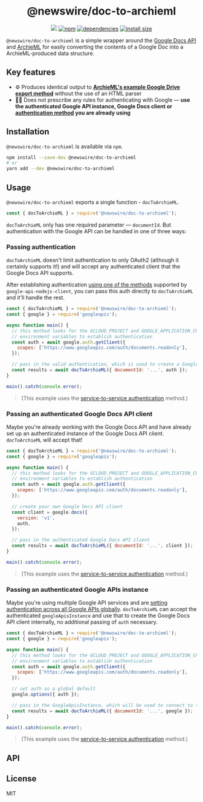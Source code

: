 <h1 align="center">
  @newswire/doc-to-archieml
</h1>
<p align="center">
  <a href="https://circleci.com/gh/rdmurphy/doc-to-archieml"><img src="https://badgen.net/circleci/github/rdmurphy/doc-to-archieml/"></a>
  <a href="https://www.npmjs.org/package/@newswire/doc-to-archieml"><img src="https://badgen.net/npm/v/@newswire/doc-to-archieml" alt="npm"></a>
  <a href="https://david-dm.org/rdmurphy/doc-to-archieml"><img src="https://badgen.net/david/dep/rdmurphy/doc-to-archieml" alt="dependencies"></a>
  <a href="https://packagephobia.now.sh/result?p=@newswire/doc-to-archieml"><img src="https://badgen.net/packagephobia/install/@newswire/doc-to-archieml" alt="install size"></a>
</p>

`@newswire/doc-to-archieml` is a simple wrapper around the [Google Docs API](https://developers.google.com/docs/api/) and [ArchieML](http://archieml.org) for easily converting the contents of a Google Doc into a ArchieML-produced data structure.

## Key features

- ⚙️ Produces identical output to **[ArchieML's example Google Drive export method](https://github.com/newsdev/archieml-js/tree/master#using-with-google-documents)** without the use of an HTML parser
- 👩‍🔧 Does not prescribe any rules for authenticating with Google — **use the authenticated Google API instance, Google Docs client or [authentication method](https://github.com/googleapis/google-api-nodejs-client#authentication-and-authorization) you are already using**

## Installation

`@newswire/doc-to-archieml` is available via `npm`.

```sh
npm install --save-dev @newswire/doc-to-archieml
# or
yarn add --dev @newswire/doc-to-archieml
```

## Usage

`@newswire/doc-to-archieml` exports a single function - `docToArchieML`.

```js
const { docToArchieML } = require('@newswire/doc-to-archieml');
```

`docToArchieML` only has one required parameter — `documentId`. But authentication with the Google API can be handled in one of three ways:

### Passing authentication

`docToArchieML` doesn't limit authentication to only OAuth2 (although it certainly supports it!) and will accept any authenticated client that the Google Docs API supports.

After establishing authentication [using one of the methods](https://github.com/googleapis/google-api-nodejs-client#authentication-and-authorization) supported by `google-api-nodejs-client`, you can pass this auth directly to `docToArchieML` and it'll handle the rest.

```js
const { docToArchieML } = require('@newswire/doc-to-archieml');
const { google } = require('googleapis');

async function main() {
  // this method looks for the GCLOUD_PROJECT and GOOGLE_APPLICATION_CREDENTIALS
  // environment variables to establish authentication
  const auth = await google.auth.getClient({
    scopes: ['https://www.googleapis.com/auth/documents.readonly'],
  });

  // pass in the valid authentication, which is used to create a Google Docs API client internally
  const results = await docToArchieML({ documentId: '...', auth });
}

main().catch(console.error);
```

> (This example uses the [service-to-service authentication](https://github.com/googleapis/google-api-nodejs-client#service-to-service-authentication) method.)

### Passing an authenticated Google Docs API client

Maybe you're already working with the Google Docs API and have already set up an authenticated instance of the Google Docs API client. `docToArchieML` will accept that!

```js
const { docToArchieML } = require('@newswire/doc-to-archieml');
const { google } = require('googleapis');

async function main() {
  // this method looks for the GCLOUD_PROJECT and GOOGLE_APPLICATION_CREDENTIALS
  // environment variables to establish authentication
  const auth = await google.auth.getClient({
    scopes: ['https://www.googleapis.com/auth/documents.readonly'],
  });

  // create your own Google Docs API client
  const client = google.docs({
    version: 'v1',
    auth,
  });

  // pass in the authenticated Google Docs API client
  const results = await docToArchieML({ documentId: '...', client });
}

main().catch(console.error);
```

> (This example uses the [service-to-service authentication](https://github.com/googleapis/google-api-nodejs-client#service-to-service-authentication) method.)

### Passing an authenticated Google APIs instance

Maybe you're using multiple Google API services and are [setting authentication across all Google APIs globally](https://github.com/googleapis/google-api-nodejs-client#setting-global-or-service-level-auth). `docToArchieML` can accept the authenticated `googleApisInstance` and use that to create the Google Docs API client internally, no additional passing of `auth` necessary.

```js
const { docToArchieML } = require('@newswire/doc-to-archieml');
const { google } = require('googleapis');

async function main() {
  // this method looks for the GCLOUD_PROJECT and GOOGLE_APPLICATION_CREDENTIALS
  // environment variables to establish authentication
  const auth = await google.auth.getClient({
    scopes: ['https://www.googleapis.com/auth/documents.readonly'],
  });

  // set auth as a global default
  google.options({ auth });

  // pass in the GoogleApisInstance, which will be used to connect to the Google Docs API
  const results = await docToArchieML({ documentId: '...', google });
}

main().catch(console.error);
```

> (This example uses the [service-to-service authentication](https://github.com/googleapis/google-api-nodejs-client#service-to-service-authentication) method.)

## API

## License

MIT
